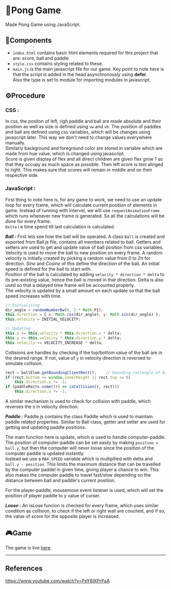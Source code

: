 # 🏓Pong Game
Made Pong Game using JavaScript.

## 🧩Components
* `index.html` contains basic html elements required for this project that are: score, ball and paddle
* `style.css` contains styling related to these.
* `main.js` is the main javascript file for our game. Key point to note here is that the script is added in the head asynchronously using **defer**.  
  Also the type is set to module for importing modules in javascript.

## ⚙️Procedure

### CSS :
In css, the positon of left, righ paddle and ball are made absolute and their position as well as size is defined using `vw` and `vh`. The position of paddles and ball are defined using css variables, which will be changes using javascript later. This way we don't need to change values everywhere manually.  
Similarly background and foreground color are stored in variable which are made from hue value, which is changed using javascript.  
Score is given display of flex and all direct children are given flex grow 1 so that they occupy as much space as possible. Then left score is text alinged to right. This makes sure that scores will remain in middle and on their respective side.

### JavaScript :
First thing to note here is, for any game to work, we need to use an update loop for every frame, which will calculate current position of elements in game. Instead of running with intervel, we will use `requestAnimationFrame` which runs whenever new frame is generated. So all the calculations will be done for every frame.  
`Delta` i.e time spend till last calculation is calculated.

***Ball :*** First lets see how the ball will be operated. A class `Ball` is created and exported from Ball.js file, contains all members related to ball. Getters and setters are used to get and update value of ball position from css variables.  
Velocity is used to move the ball to new position on every frame. A random velocity is initially created by picking a random value from *0 to 2π* for direction. *Sine* and *Cosine* of this define the direction of the ball. An initial speed is defined for the ball to start with.  
Position of the ball is calculated by adding `velocity * direction * delta` to its pre-existing value, hence the ball is moved in that direction. Delta is also used so that a delayed time frame will be accounted properly.  
The velocity is updated by a small amount on each update so that the ball speed increases with time.
```javascript
// Initialising
dir_angle = randomNumberBw(0, 2 * Math.PI);
this.direction = { x: Math.cos(dir_angle), y: Math.sin(dir_angle) };
this.velocity = INITIAL_VELOCITY;

// Updating
this.x += this.velocity * this.direction.x * delta;
this.y += this.velocity * this.direction.y * delta;
this.velocity += VELOCITY_INCREASE * delta;
```
Collisions are handles by checking if the top/bottom value of the ball are in the desired range. If not, value of `y` in velocity direction is reversed to simulate collision.
```javascript
rect = ballElem.getBoundingClientRect();    // bounding rectangle of ball
if (rect.bottom >= window.innerHeight || rect.top <= 0)
    this.direction.y *= -1;
if (paddleRects.some((r) => isCollision(r, rect)))
    this.direction.x *= -1;
```
A similar mechanism is used to check for collision with paddle, which reverses the x in velocity direction.

***Paddle :*** Paddle.js contains the class Paddle which is used to maintain paddle related properties. Similar to Ball class, getter and setter are used for getting and updating paddle positions.  

The main function here is update, which is used to handle computer-paddle. The position of computer-paddle can be set easily by making `position = ball.y`, but then the computer will never loose since the position of the computer paddle is updated instantly.  
Instead we use a `MAX_SPEED` variable which is multipllied with delta and `ball.y - position`. This limits the maximum distance that can be travelled by the computer paddel in given time, giving player a chance to win. This also makes the computer paddle to travel fast/slow depending on the distance between ball and paddle's current position.

For the player-paddle, mousemove event listener is used, which will set the position of player paddle to y value of curser.

***Loose :*** An isLose funcion is checked for every frame, which uses similar condition as collision, to check if the left or right wall are couched, and if so, the value of score for the opposite player is increased.

## 🎮Game
The game is live [here](https://im-utkarsh.github.io/pong-game/).

---

## References
https://www.youtube.com/watch?v=PeY6lXPrPaA